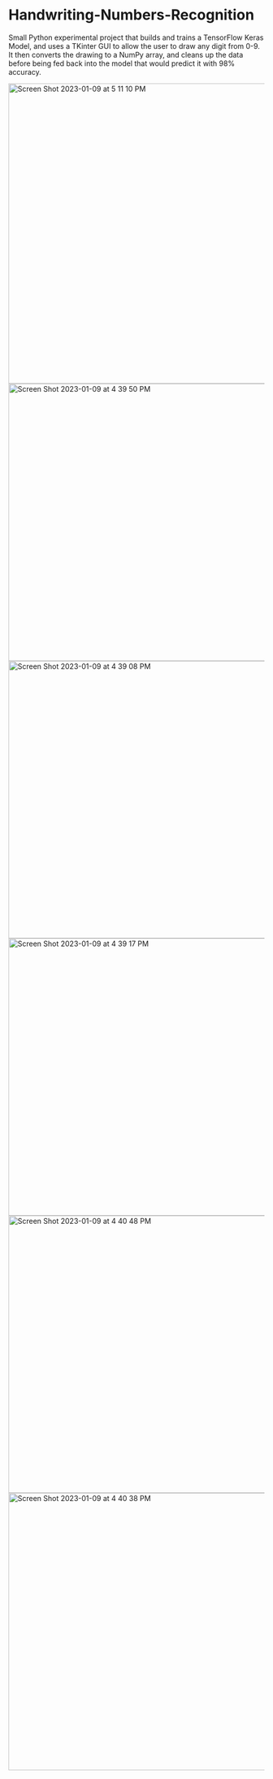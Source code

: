 # Handwriting-Numbers-Recognition
Small Python experimental project that builds and trains a TensorFlow Keras Model, and uses a TKinter GUI to allow the user to draw any digit from 0-9. It then converts the drawing to a NumPy array, and cleans up the data before being fed back into the model that would predict it with 98% accuracy.

<img width="591" alt="Screen Shot 2023-01-09 at 5 11 10 PM" src="https://user-images.githubusercontent.com/35640149/211727138-afc4efd9-197f-4075-a422-3fcc8ea287e7.png">
<img width="546" alt="Screen Shot 2023-01-09 at 4 39 50 PM" src="https://user-images.githubusercontent.com/35640149/211727144-0b7669ef-25d9-47ec-b4bd-b944bb1b3918.png">
<img width="546" alt="Screen Shot 2023-01-09 at 4 39 08 PM" src="https://user-images.githubusercontent.com/35640149/211727151-015366e6-49fb-44e6-acaa-6fda96a04d4c.png">
<img width="546" alt="Screen Shot 2023-01-09 at 4 39 17 PM" src="https://user-images.githubusercontent.com/35640149/211727155-b1be43dd-9895-4fae-b09b-9d817f776ebc.png">
<img width="546" alt="Screen Shot 2023-01-09 at 4 40 48 PM" src="https://user-images.githubusercontent.com/35640149/211727209-99167ab2-281e-45d5-89e6-df9b1d04d3e3.png">
<img width="546" alt="Screen Shot 2023-01-09 at 4 40 38 PM" src="https://user-images.githubusercontent.com/35640149/211727211-c0985dba-4d04-486d-bfc2-68df3b19c8ee.png">
